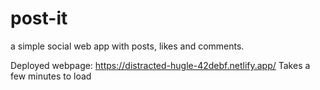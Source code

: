 # post-it
a simple social web app with posts, likes and comments.

Deployed webpage: https://distracted-hugle-42debf.netlify.app/
Takes a few minutes to load
